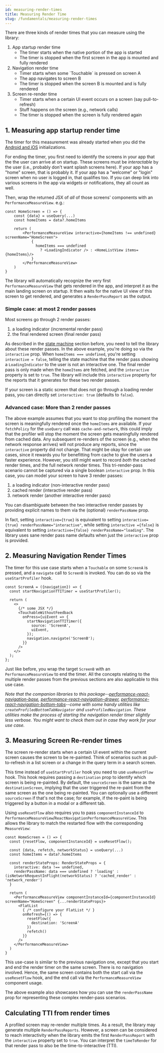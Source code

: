 ```yaml
---
id: measuring-render-times
title: Measuring Render Time
slug: /fundamentals/measuring-render-times
---
```


There are three kinds of render times that you can measure using the library:

<ol>
  <li>App startup render time
    <ul>
      <li>The timer starts when the native portion of the app is started</li>
      <li>The timer is stopped when the first screen in the app is mounted and fully rendered</li>
    </ul>
  </li>
  <li>Navigation render time
    <ul>
      <li>Timer starts when some `Touchable` is pressed on screen A</li>
      <li>The app navigates to screen B</li>
      <li>The timer is stopped when the screen B is mounted and is fully rendered</li>
    </ul>
  </li>
  <li>Screen re-render time
    <ul>
      <li>Timer starts when a certain UI event occurs on a screen (say pull-to-refresh)</li>
      <li>Stuff happens on the screen (e.g., network calls)</li>
      <li>The timer is stopped when the screen is fully rendered again</li>
    </ul>
  </li>
</ol>

## 1. Measuring app startup render time <a name="measuring-app-startup-render-time"></a>

The timer for this measurement was already started when you did the [Android and iOS](./getting-started) initializations.

For ending the timer, you first need to identify the screens in your app that the the user can arrive at on startup. These screens must be _interactable_ by the user (i.e., probably don't want splash screens here). If your app has a "home" screen, that is probably it. If your app has a "welcome" or "login" screen when no user is logged in, that qualifies too. If you can deep link into various screens in the app via widgets or notifications, they all count as well.

Then, wrap the returned JSX of _all_ of those screens' components with an `PerformanceMeasureView`. e.g.:

```tsx
const HomeScreen = () => {
    const {data} = useQuery(...)
    const homeItems = data?.homeItems

    return (
        <PerformanceMeasureView interactive={homeItems !== undefined} screenName="HomeScreen">
            {
              homeItems === undefined
                ? <LoadingIndicator /> : <HomeListView items={homeItems}/>
            }
        </PerformanceMeasureView>
    )
}
```

The library will automatically recognize the very first `PerformanceMeasureView` that gets rendered in the app, and interpret it as the main landing screen on startup. It then waits for the native UI view of this screen to get rendered, and generates a `RenderPassReport` as the output.

### Simple case: at most 2 render passes<a name="simple-case-at-most-2-render-passes"></a>

Most screens go through 2 render passes:

1. a loading indicator (incremental render pass)
2. the final rendered screen (final render pass)

As described in the [state machine](#State-Machine) section before, you need to tell the library about these render passes. In the above example, you're doing so via the `interactive` prop. When `homeItems === undefined`, you're setting `interactive = false`, telling the state machine that the render pass showing a `LoadingIndicator` to the user is not an interactive one. The final render pass is only made when the `homeItems` are fetched, and the `interactive` property is set to `true`. The library will include this `interactive` property for the reports that it generates for these two render passes.

If your screen is a static screen that does not go through a loading render pass, you can directly set `interactive: true` (defaults to `false`).

### Advanced case: More than 2 render passes

The above example assumes that you want to stop profiling the moment the screen is meaningfully rendered once the `homeItems` are available. If your `fetchPolicy` for the `useQuery` call was `cache-and-network`, this could imply that the profiler will stop the moment the screen gets meaningfully rendered from cached data. Any subsequent re-renders of the screen (e.g., when the network response arrives) will not produce any reports, since the `interactive` property did not change. That might be okay for certain use cases, since it rewards you for benefitting from cache to give the users a faster experience. However, you still might want to record _both_ the cached render times, and the full network render times. This tri-render-pass scenario cannot be captured via a single boolean `interactive` prop. In this case, you can model your screen to have 3 render passes:

1. a loading indicator (non-interactive render pass)
2. cached render (interactive render pass)
3. network render (another interactive render pass)

You can disambiguate between the two interactive render passes by providing explicit names to them via the (optional) `renderPassName` prop.

In fact, setting `interactive={true}` is equivalent to setting `interactive={true} renderPassName="interactive"`, while setting `interactive ={false}` is equivalent to setting `interactive={false} renderPassName="loading"`. The library uses sane render pass name defaults when just the `interactive` prop is provided.

## 2. Measuring Navigation Render Times <a name="Measuring-Navigation-Render-Times"></a>

The timer for this use case starts when a `Touchable` on some `ScreenA` is pressed, and a `navigate` call to `ScreenB` is invoked. You can do so via the `useStartProfiler` hook.

```tsx
const ScreenA = ({navigation}) => {
  const startNavigationTTITimer = useStartProfiler();

  return (
    <>
      {/* some JSX */}
      <TouchableWithoutFeedback
        onPress={uiEvent => {
          startNavigationTTITimer({
            source: 'ScreenA',
            uiEvent,
          });
          navigation.navigate('ScreenB');
        }}
      />
    </>
  );
};
```

Just like before, you wrap the target `ScreenB` with an `PerformanceMeasureView` to end the timer. All the concepts relating to the multiple render passes from the previous sections are also applicable to this use case.

_Note that the companion libraries to this package--[performance-react-navigation-base](../guides/react-native-performance-navigation/getting-started.md), [performance-react-navigation-drawer](../guides/react-native-performance-navigation/react-native-performance-navigation-drawer.md), [performance-react-navigation-bottom-tabs](../guides/react-native-performance-navigation/react-native-performance-navigation-bottom-tabs.md)--come with some handy utilities like `createProfiledBottomTabNavigator` and `useProfiledNavigation`. These utilities make the process of starting the navigation render timer slightly less verbose. You might want to check them out in case they work for your use case._

## 3. Measuring Screen Re-render times

The screen re-render starts when a certain UI event within the current screen causes the screen to be re-painted. Think of scenarios such as pull-to-refresh in a list screen or a change in the query term in a search screen.

This time instead of `useStartProfiler` hook you need to use `useResetFlow` hook. This hook requires passing a `destination` prop to identify which screen is being re-painted. By default, the `sourceScreen` is the same as the `destinationScreen`, implying that the user triggered the re-paint from the same screen as the one being re-painted. You can optionally use a different `sourceScreen` if that's not the case; for example, if the re-paint is being triggered by a button in a modal or a different tab.

Using `useResetFlow` also requires you to pass `componentInstanceId` to `PerformanceMeasureView`/`ReactNavigationPerformanceMeasureView`. This allows the library to match the restarted flow with the corresponding `MeasureView`:

```tsx
const HomeScreen = () => {
  const {resetFlow, componentInstanceId} = useResetFlow();

  const {data, refetch, networkStatus} = useQuery(...)
  const homeItems = data?.homeItems

  const renderStateProps: RenderStateProps = {
    interactive: data !== undefined,
    renderPassName: data === undefined ? 'loading' : (isNetworkRequestInFlight(networkStatus) ? 'cached_render' : 'network_render')
  }

  return (
    <PerformanceMeasureView componentInstanceId={componentInstanceId} screenName="HomeScreen" {...renderStateProps}>
      <FlatList
        { /* configure your FlatList */ }
        onRefresh={() => {
          resetFlow({
            destination: 'ScreenA'
          })
          refetch()
        }}
      />
    </PerformanceMeasureView>
  )
}
```

This use-case is similar to the previous navigation one, except that you start and end the render timer on the same screen. There is no navigation involved. Hence, the same screen contains both the start call via the `useResetFlow` hook, and the end call via the `PerformanceMeasureView` component usage.

The above example also showcases how you can use the `renderPassName` prop for representing these complex render-pass scenarios.

## Calculating TTI from render times

A profiled screen may re-render multiple times. As a result, the library may generate multiple `RenderPassReports`. However, a screen can be considered to reach interactivity when the library emits the first `RenderPassReport` with the `interactive` property set to `true`. You can interpret the `timeToRender` for that render pass to also be the time-to-interactive (TTI).
